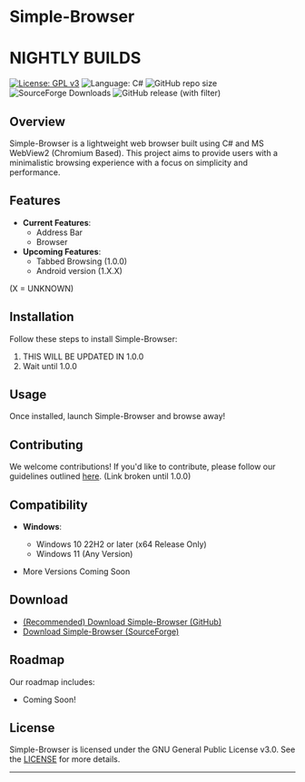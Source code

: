 # Simple-Browser
# NIGHTLY BUILDS

[![License: GPL v3](https://img.shields.io/github/license/DanielLMcGuire/Simple-Browser)](https://www.gnu.org/licenses/old-licenses/gpl-3.0) ![Language: C#](https://img.shields.io/badge/language-C%23-178600) ![GitHub repo size](https://img.shields.io/github/repo-size/DanielLMcGuire/Simple-Browser) ![SourceForge Downloads](https://img.shields.io/sourceforge/dm/simple-browser) ![GitHub release (with filter)](https://img.shields.io/github/v/release/DanielLMcGuire/Simple-Browser)

## Overview

Simple-Browser is a lightweight web browser built using C# and MS WebView2 (Chromium Based). This project aims to provide users with a minimalistic browsing experience with a focus on simplicity and performance.

## Features

- **Current Features**: 
  - Address Bar
  - Browser
- **Upcoming Features**:
  - Tabbed Browsing (1.0.0)
  - Android version (1.X.X)

(X = UNKNOWN)

## Installation

Follow these steps to install Simple-Browser:
1. THIS WILL BE UPDATED IN 1.0.0
2. Wait until 1.0.0

## Usage

Once installed, launch Simple-Browser and browse away!

## Contributing

We welcome contributions! If you'd like to contribute, please follow our guidelines outlined [here](https://daniellmcguire.github.io/simple-browser/contibute). (Link broken until 1.0.0)

## Compatibility

- **Windows**:
  - Windows 10 22H2 or later (x64 Release Only)
  - Windows 11 (Any Version)

- More Versions Coming Soon

## Download

- [(Recommended) Download Simple-Browser (GitHub)](https://github.com/DanielLMcGuire/Simple-Browser/releases/latest)
- [Download Simple-Browser (SourceForge)](https://sourceforge.net/projects/simple-browser/files/latest/download)

## Roadmap

Our roadmap includes:
- Coming Soon!

## License

Simple-Browser is licensed under the GNU General Public License v3.0. See the [LICENSE](https://DanielLMcGuire.github.io/Simple-Browser/License) for more details.

---
